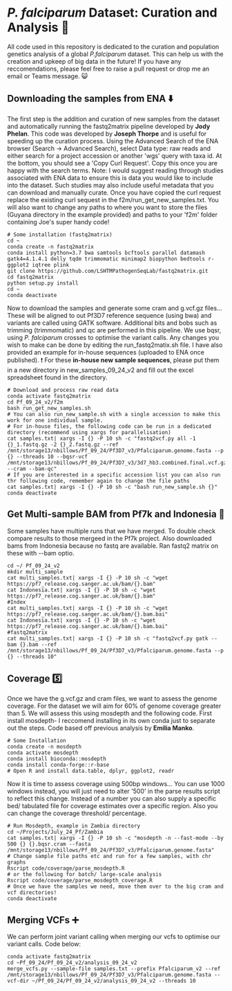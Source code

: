 # _P. falciparum_ Dataset: Curation and Analysis :dna:
All code used in this repository is dedicated to the curation and population genetics analysis of a global _P.falciparum_ dataset. This can help us with the creation and upkeep of big data in the future! If you have any reccomendations, please feel free to raise a pull request or drop me an email or Teams message. :smiley_cat:

## Downloading the samples from ENA :arrow_down:
The first step is the addition and curation of new samples from the dataset and automatically running the fastq2matrix pipeline developed by **Jody Phelan**. This code was developed by **Joseph Thorpe** and is useful for speeding up the curation process. Using the Advanced Search of the ENA browser (Search -> Advanced Search), select Data type: raw reads and either search for a project accession or another 'wgs' query with taxa id. At the bottom, you should see a 'Copy Curl Request'. Copy this once you are happy with the search terms. Note: I would suggest reading through studies associated with ENA data to ensure this is data you would like to include into the dataset. Such studies may also include useful metadata that you can download and manually curate. Once you have copied the curl request replace the existing curl sequest in the f2m/run_get_new_samples.txt. You will also want to change any paths to where you want to store the files (Guyana directory in the example provided) and paths to your 'f2m' folder containing Joe's super handy code! 

```
# Some installation (fastq2matrix)
cd ~
conda create -n fastq2matrix
conda install python=3.7 bwa samtools bcftools parallel datamash gatk4=4.1.4.1 delly tqdm trimmomatic minimap2 biopython bedtools r-ggplot2 iqtree plink
git clone https://github.com/LSHTMPathogenSeqLab/fastq2matrix.git
cd fastq2matrix
python setup.py install
cd ~
conda deactivate
```

Now to download the samples and generate some cram and g.vcf.gz files... These will be aligned to out Pf3D7 reference sequence (using bwa) and variants are called using GATK software. Additional bits and bobs such as trimming (trimmomatic) and qc are performed in this pipeline. We use bqsr, using *P. falciparum* crosses to optimise the variant calls. Any changes you wish to make can be done by editing the run_fastq2matix.sh file. I have also provided an example for in-house sequences (uploaded to ENA once published). :heavy_exclamation_mark: For these **in-house new sample sequences**, please put them in a new directory in new_samples_09_24_v2 and fill out the excel spreadsheet found in the directory. 
```
# Download and process raw read data
conda activate fastq2matrix
cd Pf_09_24_v2/f2m
bash run_get_new_samples.sh
# You can also run_new_sample.sh with a single accession to make this work for one individual sample.
# For in-house files, the following code can be run in a dedicated directory (recommend using xargs for parallelisation)
cat samples.txt| xargs -I {} -P 10 sh -c "fastq2vcf.py all -1 {}_1.fastq.gz -2 {}_2.fastq.gz --ref /mnt/storage13/nbillows/Pf_09_24/Pf3D7_v3/Pfalciparum.genome.fasta --p {} --threads 10 --bqsr-vcf	/mnt/storage13/nbillows/Pf_09_24/Pf3D7_v3/3d7_hb3.combined.final.vcf.gz,/mnt/storage13/nbillows/Pf_09_24/Pf3D7_v3/7g8_gb4.combined.final.vcf.gz,/mnt/storage13/nbillows/Pf_09_24/Pf3D7_v3/hb3_dd2.combined.final.vcf.gz	--cram --bam-qc"
# If you are interested in a specific accession list you can also run thr following code, remember again to change the file paths
cat samples.txt| xargs -I {} -P 10 sh -c "bash run_new_sample.sh {}"
conda deactivate
```

## Get Multi-sample BAM from Pf7k and Indonesia 📁
Some samples have multiple runs that we have merged. To double check compare results to those mergeed in the Pf7k project. Also downloaded bams from Indonesia because no fastq are available. Ran fastq2 matrix on these with --bam optio.
```
cd ~/ Pf_09_24_v2
mkdir multi_sample
cat multi_samples.txt| xargs -I {} -P 10 sh -c "wget https://pf7_release.cog.sanger.ac.uk/bam/{}.bam"
cat Indonesia.txt| xargs -I {} -P 10 sh -c "wget https://pf7_release.cog.sanger.ac.uk/bam/{}.bam"
#Index
cat multi_samples.txt| xargs -I {} -P 10 sh -c "wget https://pf7_release.cog.sanger.ac.uk/bam/{}.bam.bai"
cat Indonesia.txt| xargs -I {} -P 10 sh -c "wget https://pf7_release.cog.sanger.ac.uk/bam/{}.bam.bai"
#fastq2matrix
cat multi_samples.txt| xargs -I {} -P 10 sh -c "fastq2vcf.py gatk --bam {}.bam --ref /mnt/storage13/nbillows/Pf_09_24/Pf3D7_v3/Pfalciparum.genome.fasta --p {} --threads 10"
```

## Coverage :five:
Once we have the g.vcf.gz and cram files, we want to assess the genome coverage. For the dataset we will aim for 60% of genome coverage greater than 5. We will assess this using mosdepth and the following code. First install mosdepth- I reccomend installing in its own conda just to separate out the steps. Code based off previous analysis by **Emilia Manko**. 
```
# Some Installation
conda create -n mosdepth
conda activate mosdepth
conda install bioconda::mosdepth
conda install conda-forge::r-base
# Open R and install data.table, dplyr, ggplot2, readr
```
Now it is time to assess coverage using 500bp windows... You can use 1000 windows instead, you will just need to alter '500' in the parse results script to reflect this change. Instead of a number you can also supply a specific bed/ tabulated file for coverage estimates over a specific region. Also you can change the coverage threshold/ percentage. 
```
# Run Mosdepth, example in Zambia directory
cd ~/Projects/July_24_Pf/Zambia
cat samples.txt| xargs -I {} -P 10 sh -c "mosdepth -n --fast-mode --by 500 {} {}.bqsr.cram --fasta /mnt/storage13/nbillows/Pf_09_24/Pf3D7_v3/Pfalciparum.genome.fasta"
# Change sample file paths etc and run for a few samples, with chr graphs
Rscript code/coverage/parse_mosdepth.R
# or the following for batch/ large-scale analysis
Rscript code/coverage/parse_mosdepth_coverage.R
# Once we have the samples we need, move them over to the big cram and vcf directories!
conda deactivate
```


## Merging VCFs :heavy_plus_sign:
We can perform joint variant calling when merging our vcfs to optimise our variant calls. Code below:
```
conda activate fastq2matrix
cd ~Pf_09_24/Pf_09_24_v2/analysis_09_24_v2
merge_vcfs.py --sample-file samples.txt --prefix Pfalciparum_v2 --ref /mnt/storage13/nbillows/Pf_09_24/Pf3D7_v3/Pfalciparum.genome.fasta --vcf-dir ~/Pf_09_24/Pf_09_24_v2/analysis_09_24_v2 --threads 10 
```
